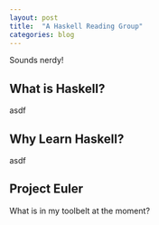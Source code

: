 ```yaml
---
layout: post
title:  "A Haskell Reading Group"
categories: blog
---
```


Sounds nerdy!

## What is Haskell?
asdf

## Why Learn Haskell?
asdf

## Project Euler
What is in my toolbelt at the moment?
